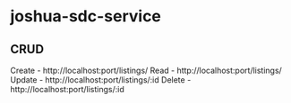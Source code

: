 # joshua-sdc-service

## CRUD

Create - http://localhost:port/listings/
Read - http://localhost:port/listings/
Update - http://localhost:port/listings/:id
Delete - http://localhost:port/listings/:id
